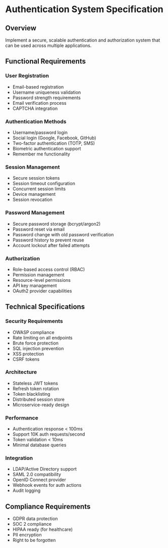 # Authentication System Specification

## Overview
Implement a secure, scalable authentication and authorization system that can be used across multiple applications.

## Functional Requirements

### User Registration
- Email-based registration
- Username uniqueness validation
- Password strength requirements
- Email verification process
- CAPTCHA integration

### Authentication Methods
- Username/password login
- Social login (Google, Facebook, GitHub)
- Two-factor authentication (TOTP, SMS)
- Biometric authentication support
- Remember me functionality

### Session Management
- Secure session tokens
- Session timeout configuration
- Concurrent session limits
- Device management
- Session revocation

### Password Management
- Secure password storage (bcrypt/argon2)
- Password reset via email
- Password change with old password verification
- Password history to prevent reuse
- Account lockout after failed attempts

### Authorization
- Role-based access control (RBAC)
- Permission management
- Resource-level permissions
- API key management
- OAuth2 provider capabilities

## Technical Specifications

### Security Requirements
- OWASP compliance
- Rate limiting on all endpoints
- Brute force protection
- SQL injection prevention
- XSS protection
- CSRF tokens

### Architecture
- Stateless JWT tokens
- Refresh token rotation
- Token blacklisting
- Distributed session store
- Microservice-ready design

### Performance
- Authentication response < 100ms
- Support 10K auth requests/second
- Token validation < 10ms
- Minimal database queries

### Integration
- LDAP/Active Directory support
- SAML 2.0 compatibility
- OpenID Connect provider
- Webhook events for auth actions
- Audit logging

## Compliance Requirements
- GDPR data protection
- SOC 2 compliance
- HIPAA ready (for healthcare)
- PII encryption
- Right to be forgotten